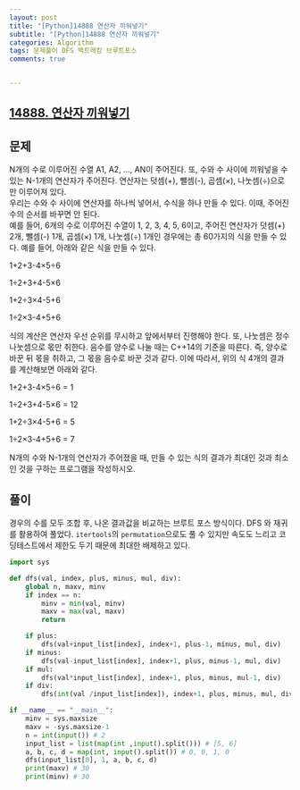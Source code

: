 ```yaml
---  
layout: post  
title: "[Python]14888 연산자 끼워넣기"  
subtitle: "[Python]14888 연산자 끼워넣기"  
categories: Algorithm
tags: 문제풀이 DFS 백트래킹 브루트포스
comments: true  


---  
```



## [14888. 연산자 끼워넣기](https://www.acmicpc.net/problem/14888)

## 문제

N개의 수로 이루어진 수열 A1, A2, ..., AN이 주어진다. 또, 수와 수 사이에 끼워넣을 수 있는 N-1개의 연산자가 주어진다. 연산자는 덧셈(+), 뺄셈(-), 곱셈(×), 나눗셈(÷)으로만 이루어져 있다.  
우리는 수와 수 사이에 연산자를 하나씩 넣어서, 수식을 하나 만들 수 있다. 이때, 주어진 수의 순서를 바꾸면 안 된다.  
예를 들어, 6개의 수로 이루어진 수열이 1, 2, 3, 4, 5, 6이고, 주어진 연산자가 덧셈(+) 2개, 뺄셈(-) 1개, 곱셈(×) 1개, 나눗셈(÷) 1개인 경우에는 총 60가지의 식을 만들 수 있다. 예를 들어, 아래와 같은 식을 만들 수 있다.  

1+2+3-4×5÷6  

1÷2+3+4-5×6  

1+2÷3×4-5+6  

1÷2×3-4+5+6  

식의 계산은 연산자 우선 순위를 무시하고 앞에서부터 진행해야 한다. 또, 나눗셈은 정수 나눗셈으로 몫만 취한다. 음수를 양수로 나눌 때는 C++14의 기준을 따른다. 즉, 양수로 바꾼 뒤 몫을 취하고, 그 몫을 음수로 바꾼 것과 같다. 이에 따라서, 위의 식 4개의 결과를 계산해보면 아래와 같다.  


1+2+3-4×5÷6 = 1  

1÷2+3+4-5×6 = 12  

1+2÷3×4-5+6 = 5  

1÷2×3-4+5+6 = 7  


N개의 수와 N-1개의 연산자가 주어졌을 때, 만들 수 있는 식의 결과가 최대인 것과 최소인 것을 구하는 프로그램을 작성하시오.

## 풀이  

경우의 수를 모두 조합 후, 나온 결과값을 비교하는 브루트 포스 방식이다.
DFS 와 재귀를 활용하여 풀었다. ```itertools```의 ```permutation```으로도 풀 수 있지만 속도도 느리고 코딩테스트에서 제한도 두기 때문에 최대한 배제하고 있다.

```python
import sys

def dfs(val, index, plus, minus, mul, div):
    global n, maxv, minv
    if index == n:
        minv = min(val, minv)
        maxv = max(val, maxv)
        return

    if plus:
        dfs(val+input_list[index], index+1, plus-1, minus, mul, div)
    if minus:
        dfs(val-input_list[index], index+1, plus, minus-1, mul, div)
    if mul:
        dfs(val*input_list[index], index+1, plus, minus, mul-1, div)
    if div:
        dfs(int(val /input_list[index]), index+1, plus, minus, mul, div-1)

if __name__ == "__main__":
    minv = sys.maxsize
    maxv = -sys.maxsize-1
    n = int(input()) # 2
    input_list = list(map(int ,input().split())) # [5, 6]
    a, b, c, d = map(int, input().split()) # 0, 0, 1, 0
    dfs(input_list[0], 1, a, b, c, d)
    print(maxv) # 30
    print(minv) # 30
```
